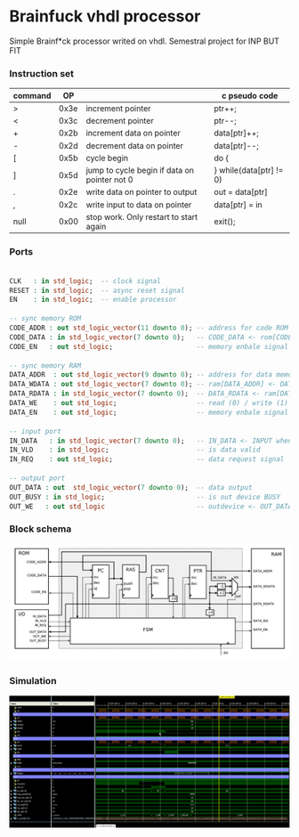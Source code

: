 # Brainfuck vhdl processor
Simple Brainf*ck processor writed on vhdl. Semestral project for INP BUT FIT

### Instruction set
| command | OP   |                                              | c pseudo code          |
|---------|------|----------------------------------------------|------------------------|
|  >      | 0x3e | increment pointer                            | ptr++;                 |
|  <      | 0x3c | decrement pointer                            | ptr--;                 |
|  +      | 0x2b | increment data on pointer                    | data[ptr]++;           |
|  -      | 0x2d | decrement data on pointer                    | data[ptr]--;           |
| [       | 0x5b | cycle begin                                  | do {                   |
| ]       | 0x5d | jump to cycle begin if data on pointer not 0 | } while(data[ptr] != 0)|
| .       | 0x2e | write data on pointer to output              | out = data[ptr]        |
| ,       | 0x2c | write input to data on pointer               | data[ptr] = in         |
| null    | 0x00 | stop work. Only restart to start again       | exit();                |

### Ports
```vhdl

CLK   : in std_logic;  -- clock signal
RESET : in std_logic;  -- async reset signal
EN    : in std_logic;  -- enable processor
 
-- sync memory ROM
CODE_ADDR : out std_logic_vector(11 downto 0); -- address for code ROM memory
CODE_DATA : in std_logic_vector(7 downto 0);   -- CODE_DATA <- rom[CODE_ADDR] when CODE_EN='1'
CODE_EN   : out std_logic;                     -- memory enbale signal
   
-- sync memory RAM
DATA_ADDR  : out std_logic_vector(9 downto 0); -- address for data memory
DATA_WDATA : out std_logic_vector(7 downto 0); -- ram[DATA_ADDR] <- DATA_WDATA when DATA_EN='1'
DATA_RDATA : in std_logic_vector(7 downto 0);  -- DATA_RDATA <- ram[DATA_ADDR] when DATA_EN='1'
DATA_WE    : out std_logic;                    -- read (0) / write (1)
DATA_EN    : out std_logic;                    -- memory enbale signal
   
-- input port
IN_DATA   : in std_logic_vector(7 downto 0);   -- IN_DATA <- INPUT when IN_VLD='1' and IN_REQ='1'
IN_VLD    : in std_logic;                      -- is data valid
IN_REQ    : out std_logic;                     -- data request signal
   
-- output port
OUT_DATA : out  std_logic_vector(7 downto 0);  -- data output
OUT_BUSY : in std_logic;                       -- is out device BUSY
OUT_WE   : out std_logic                       -- outdevice <- OUT_DATA when OUT_WE='1' and OUT_BUSY='0'
```
### Block schema
![Block schema](img/block.png)

### Simulation
![Simulation](img/simulation.png)
